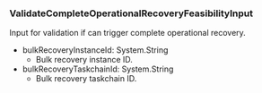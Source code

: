 ### ValidateCompleteOperationalRecoveryFeasibilityInput
Input for validation if can trigger complete operational recovery.

- bulkRecoveryInstanceId: System.String
  - Bulk recovery instance ID.
- bulkRecoveryTaskchainId: System.String
  - Bulk recovery taskchain ID.
